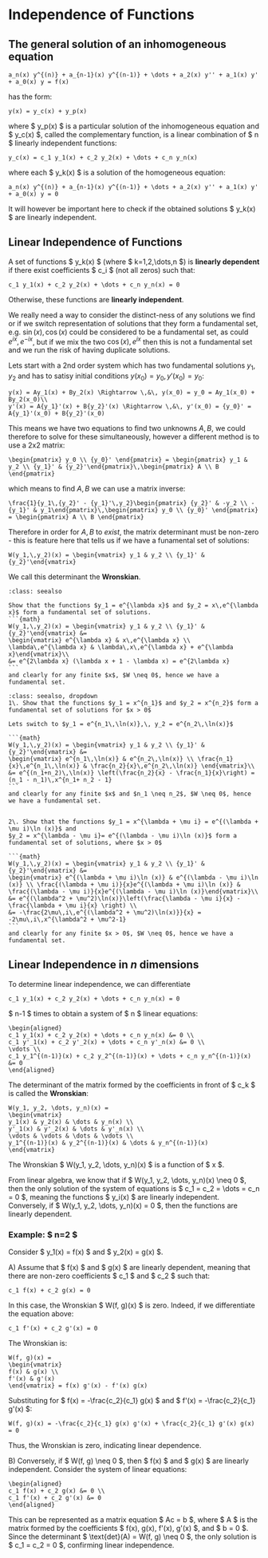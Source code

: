 # Independence of Functions

## The general solution of an inhomogeneous equation 

```{math}
a_n(x) y^{(n)} + a_{n-1}(x) y^{(n-1)} + \dots + a_2(x) y'' + a_1(x) y' + a_0(x) y = f(x)
```

has the form:

```{math}
y(x) = y_c(x) + y_p(x)
```

where $ y_p(x) $ is a particular solution of the inhomogeneous equation and $ y_c(x) $, called the complementary function, is a linear combination of $ n $ linearly independent functions:

```{math}
y_c(x) = c_1 y_1(x) + c_2 y_2(x) + \dots + c_n y_n(x)
```

where each $ y_k(x) $ is a solution of the homogeneous equation:

```{math}
a_n(x) y^{(n)} + a_{n-1}(x) y^{(n-1)} + \dots + a_2(x) y'' + a_1(x) y' + a_0(x) y = 0
```

It will however be important here to check if the obtained solutions $ y_k(x) $ are linearly independent.

## Linear Independence of Functions

A set of functions $ y_k(x) $ (where $ k=1,2,\dots,n $) is **linearly dependent** if there exist coefficients $ c_i $ (not all zeros) such that:

```{math}
c_1 y_1(x) + c_2 y_2(x) + \dots + c_n y_n(x) = 0
```

Otherwise, these functions are **linearly independent**.

We really need a way to consider the distinct-ness of any solutions we find or if we switch representation of solutions that they form a fundamental set, e.g. $\sin(x),\, \cos(x)$ could be 
considered to be a fundamental set, as could $e^{ix},\, e^{-ix}$, but if we mix the two $\cos(x),\, e^{ix}$ then this is not a fundamental set and we run the risk of having 
duplicate solutions.  

Lets start with a 2nd order system which has two fundamental solutions $y_1,\, y_2$ and has to satisy initial conditions $y(x_0) = y_0,\, y'(x_0) = y_0$:
```{math}
y(x) = Ay_1(x) + By_2(x) \Rightarrow \,&\, y(x_0) = y_0 = Ay_1(x_0) + By_2(x_0)\\
y'(x) = A{y_1}'(x) + B{y_2}'(x) \Rightarrow \,&\, y'(x_0) = {y_0}' = A{y_1}'(x_0) + B{y_2}'(x_0)
```
This means we have two equations to find two unknowns $A,\,B$, we could therefore to solve for these simultaneously, however a different method is to use a 2x2 matrix:
```{math}
\begin{pmatrix} y_0 \\ {y_0}' \end{pmatrix} = \begin{pmatrix} y_1 & y_2 \\ {y_1}' & {y_2}'\end{pmatrix}\,\begin{pmatrix} A \\ B \end{pmatrix}
```
which means to find $A,\,B$ we can use a matrix inverse:
```{math}
\frac{1}{y_1\,{y_2}' - {y_1}'\,y_2}\begin{pmatrix} {y_2}' & -y_2 \\ -{y_1}' & y_1\end{pmatrix}\,\begin{pmatrix} y_0 \\ {y_0}' \end{pmatrix} = \begin{pmatrix} A \\ B \end{pmatrix}
```
Therefore in order for $A,\,B$ to *exist*, the matrix determinant must be non-zero - this is feature here that tells us if we have a funamental set of solutions:
```{math}
W(y_1,\,y_2)(x) = \begin{vmatrix} y_1 & y_2 \\ {y_1}' & {y_2}'\end{vmatrix}
```
We call this determinant the **Wronskian**.

````{admonition} Worked example
:class: seealso

Show that the functions $y_1 = e^{\lambda x}$ and $y_2 = x\,e^{\lambda x}$ form a fundamental set of solutions.
```{math}
W(y_1,\,y_2)(x) = \begin{vmatrix} y_1 & y_2 \\ {y_1}' & {y_2}'\end{vmatrix} &= 
\begin{vmatrix} e^{\lambda x} & x\,e^{\lambda x} \\ \lambda\,e^{\lambda x} & \lambda\,x\,e^{\lambda x} + e^{\lambda x}\end{vmatrix}\\
&= e^{2\lambda x} (\lambda x + 1 - \lambda x) = e^{2\lambda x} 
```
and clearly for any finite $x$, $W \neq 0$, hence we have a fundamental set.
````

````{admonition} Further worked examples
:class: seealso, dropdown
1\. Show that the functions $y_1 = x^{n_1}$ and $y_2 = x^{n_2}$ form a fundamental set of solutions for $x > 0$

Lets switch to $y_1 = e^{n_1\,\ln(x)},\, y_2 = e^{n_2\,\ln(x)}$

```{math}
W(y_1,\,y_2)(x) = \begin{vmatrix} y_1 & y_2 \\ {y_1}' & {y_2}'\end{vmatrix} &= 
\begin{vmatrix} e^{n_1\,\ln(x)} & e^{n_2\,\ln(x)} \\ \frac{n_1}{x}\,e^{n_1\,\ln(x)} & \frac{n_2}{x}\,e^{n_2\,\ln(x)} \end{vmatrix}\\
&= e^{(n_1+n_2)\,\ln(x)} \left(\frac{n_2}{x} - \frac{n_1}{x}\right) = (n_1 - n_1)\,x^{n_1+ n_2 - 1}
```
and clearly for any finite $x$ and $n_1 \neq n_2$, $W \neq 0$, hence we have a fundamental set.


2\. Show that the functions $y_1 = x^{\lambda + \mu i} = e^{(\lambda + \mu i)\ln (x)}$ and 
$y_2 = x^{\lambda - \mu i}= e^{(\lambda - \mu i)\ln (x)}$ form a fundamental set of solutions, where $x > 0$ 

```{math}
W(y_1,\,y_2)(x) = \begin{vmatrix} y_1 & y_2 \\ {y_1}' & {y_2}'\end{vmatrix} &= 
\begin{vmatrix} e^{(\lambda + \mu i)\ln (x)} & e^{(\lambda - \mu i)\ln (x)} \\ \frac{(\lambda + \mu i)}{x}e^{(\lambda + \mu i)\ln (x)} & \frac{(\lambda - \mu i)}{x}e^{(\lambda - \mu i)\ln (x)}\end{vmatrix}\\
&= e^{(\lambda^2 + \mu^2)\ln(x)}\left(\frac{\lambda - \mu i}{x} - \frac{\lambda + \mu i}{x} \right) \\
&= -\frac{2\mu\,i\,e^{(\lambda^2 + \mu^2)\ln(x)}}{x} = -2\mu\,i\,x^{\lambda^2 + \mu^2-1}
```
and clearly for any finite $x > 0$, $W \neq 0$, hence we have a fundamental set.

````

## Linear Independence in $n$ dimensions
To determine linear independence, we can differentiate 
```{math}
c_1 y_1(x) + c_2 y_2(x) + \dots + c_n y_n(x) = 0
```

$ n-1 $ times to obtain a system of $ n $ linear equations:

```{math}
\begin{aligned}
c_1 y_1(x) + c_2 y_2(x) + \dots + c_n y_n(x) &= 0 \\
c_1 y'_1(x) + c_2 y'_2(x) + \dots + c_n y'_n(x) &= 0 \\
\vdots \\
c_1 y_1^{(n-1)}(x) + c_2 y_2^{(n-1)}(x) + \dots + c_n y_n^{(n-1)}(x) &= 0
\end{aligned}
```

The determinant of the matrix formed by the coefficients in front of $ c_k $ is called the **Wronskian**:

```{math}
W(y_1, y_2, \dots, y_n)(x) = 
\begin{vmatrix}
y_1(x) & y_2(x) & \dots & y_n(x) \\
y'_1(x) & y'_2(x) & \dots & y'_n(x) \\
\vdots & \vdots & \dots & \vdots \\
y_1^{(n-1)}(x) & y_2^{(n-1)}(x) & \dots & y_n^{(n-1)}(x)
\end{vmatrix}
```

The Wronskian $ W(y_1, y_2, \dots, y_n)(x) $ is a function of $ x $.

From linear algebra, we know that if $ W(y_1, y_2, \dots, y_n)(x) \neq 0 $, then the only solution of the system of equations is $ c_1 = c_2 = \dots = c_n = 0 $, meaning the functions $ y_i(x) $ are linearly independent. Conversely, if $ W(y_1, y_2, \dots, y_n)(x) = 0 $, then the functions are linearly dependent.

### Example: $ n=2 $

Consider $ y_1(x) = f(x) $ and $ y_2(x) = g(x) $.

A) Assume that $ f(x) $ and $ g(x) $ are linearly dependent, meaning that there are non-zero coefficients $ c_1 $ and $ c_2 $ such that:

```{math}
c_1 f(x) + c_2 g(x) = 0
```

In this case, the Wronskian $ W(f, g)(x) $ is zero. Indeed, if we differentiate the equation above:

```{math}
c_1 f'(x) + c_2 g'(x) = 0
```

The Wronskian is:

```{math}
W(f, g)(x) = 
\begin{vmatrix}
f(x) & g(x) \\
f'(x) & g'(x)
\end{vmatrix} = f(x) g'(x) - f'(x) g(x)
```

Substituting for $ f(x) = -\frac{c_2}{c_1} g(x) $ and $ f'(x) = -\frac{c_2}{c_1} g'(x) $:

```{math}
W(f, g)(x) = -\frac{c_2}{c_1} g(x) g'(x) + \frac{c_2}{c_1} g'(x) g(x) = 0
```

Thus, the Wronskian is zero, indicating linear dependence.

B) Conversely, if $ W(f, g) \neq 0 $, then $ f(x) $ and $ g(x) $ are linearly independent. Consider the system of linear equations:

```{math}
\begin{aligned}
c_1 f(x) + c_2 g(x) &= 0 \\
c_1 f'(x) + c_2 g'(x) &= 0
\end{aligned}
```

This can be represented as a matrix equation $ Ac = b $, where $ A $ is the matrix formed by the coefficients $ f(x), g(x), f'(x), g'(x) $, and $ b = 0 $. Since the determinant $ \text{det}(A) = W(f, g) \neq 0 $, the only solution is $ c_1 = c_2 = 0 $, confirming linear independence.

